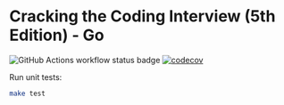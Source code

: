# Cracking the Coding Interview (5th Edition) - Go

![GitHub Actions workflow status badge](https://github.com/eugenius1/ctci-go/actions/workflows/go.yml/badge.svg)
[![codecov](https://codecov.io/github/eugenius1/ctci-go/graph/badge.svg?token=N8RJWUKS2T)](https://codecov.io/github/eugenius1/ctci-go)

Run unit tests:

```sh
make test
```
